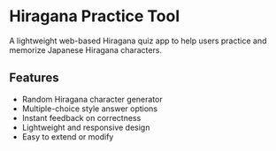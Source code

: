 # Hiragana Practice Tool

A lightweight web-based Hiragana quiz app to help users practice and memorize Japanese Hiragana characters.

## Features

- Random Hiragana character generator
- Multiple-choice style answer options
- Instant feedback on correctness
- Lightweight and responsive design
- Easy to extend or modify
